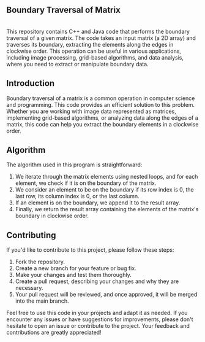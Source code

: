 <h2>Boundary Traversal of Matrix</h2>
<br>
This repository contains C++ and Java code that performs the boundary traversal of a given matrix. The code takes an input matrix (a 2D array) and traverses its boundary, extracting the elements along the edges in clockwise order. This operation can be useful in various applications, including image processing, grid-based algorithms, and data analysis, where you need to extract or manipulate boundary data.
<br>

## Introduction

Boundary traversal of a matrix is a common operation in computer science and programming. This code provides an efficient solution to this problem. Whether you are working with image data represented as matrices, implementing grid-based algorithms, or analyzing data along the edges of a matrix, this code can help you extract the boundary elements in a clockwise order.<br>

## Algorithm

The algorithm used in this program is straightforward:<br>

1. We iterate through the matrix elements using nested loops, and for each element, we check if it is on the boundary of the matrix. <br>
2. We consider an element to be on the boundary if its row index is 0, the last row, its column index is 0, or the last column.<br>
3. If an element is on the boundary, we append it to the result array.<br>
4. Finally, we return the result array containing the elements of the matrix's boundary in clockwise order.<br>

## Contributing

If you'd like to contribute to this project, please follow these steps:<br>

1. Fork the repository.<br>
2. Create a new branch for your feature or bug fix.<br>
3. Make your changes and test them thoroughly.<br>
4. Create a pull request, describing your changes and why they are necessary.<br>
5. Your pull request will be reviewed, and once approved, it will be merged into the main branch.<br>

Feel free to use this code in your projects and adapt it as needed. If you encounter any issues or have suggestions for improvements, please don't hesitate to open an issue or contribute to the project. Your feedback and contributions are greatly appreciated!